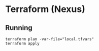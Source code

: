 # Terraform (Nexus)

## Running
```shell
terraform plan -var-file="local.tfvars"
terraform apply
```
